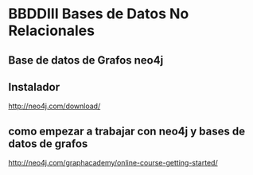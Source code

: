 # BBDDIII Bases de Datos No Relacionales

## Base de datos de Grafos neo4j


## Instalador 

http://neo4j.com/download/


## como empezar a trabajar con neo4j y bases de datos de grafos

http://neo4j.com/graphacademy/online-course-getting-started/